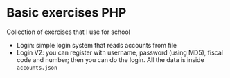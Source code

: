 # Basic exercises PHP
Collection of exercises that I use for school
- Login: simple login system that reads accounts from file
- Login V2: you can register with username, password (using MD5), fiscal code and number; then you can do the login. All the data is inside ``` accounts.json ```
